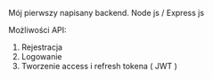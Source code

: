 Mój pierwszy napisany backend. 
Node js / Express js

Możliwości API:
1. Rejestracja 
2. Logowanie
3. Tworzenie access i refresh tokena ( JWT )
